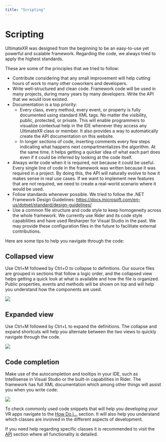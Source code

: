 ```yaml
---
title: "Scripting"
---
```


# Scripting

UltimateXR was designed from the beginning to be an easy-to-use yet powerful and scalable framework. Regarding the code, we always tried to apply the highest standards.

These are some of the principles that we tried to follow:

- Contribute considering that any small improvement will help cutting hours of work to many other coworkers and developers. 
- Write well-structured and clean code. Framework code will be used in many projects, during many years by many developers. Write the API that we would love existed.
- Documentation is a top priority:
  -  Every class, every method, every event, or property is fully documented using standard XML tags. No matter the visibility, public, protected, or private. This will enable programmers to visualize contextual help in the IDE whenever they access any UltimateXR class or member. It also provides a way to automatically create the API documentation on this website.
  -  In longer sections of code, inserting comments every few steps indicating what happens next compartmentalizes the algorithm. At the same time, it helps getting a quicker idea of what each part does even if it could be inferred by looking at the code itself.
- Always write code when it is required, not because it could be useful. Every single line of code in the framework was written because it was required in a project. By doing this, the API will naturally evolve to how it makes sense in real use cases.
  If we want to implement new features that are not required, we need to create a real-world scenario where it would be used. 
- Follow standards whenever possible. We tried to follow the .NET Framework Design Guidelines: https://docs.microsoft.com/en-us/dotnet/standard/design-guidelines/
- Use a common file structure and code style to keep homogeneity across the whole framework. We currently use Rider and its code style capabilities and have used Resharper for Visual Studio in the past. We may provide these configuration files in the future to facilitate external contributions.

Here are some tips to help you navigate through the code:

## Collapsed view

Use Ctrl+M followed by Ctrl+O to collapse to definitions. Our source files are grouped in sections that follow a logic order, and the collapsed view helps getting a quick look at what is available and how the file is organized. Public properties, events and methods will be shown on top and will help you understand how the components are used.

![](/docs/guides/media/scripting/01Collapsed.png)

## Expanded view

Use Ctrl+M followed by Ctrl+L to expand the definitions. The collapse and expand shortcuts will help you alternate between the two views to quickly navigate through the code. 

![](/docs/guides/media/scripting/02Expanded.png)

## Code completion

Make use of the autocompletion and tooltips in your IDE, such as Intellisense in Visual Studio or the built-in capabilities in Rider. The framework has full XML documentation which among other things will assist you when you write code:

![](/docs/guides/media/scripting/03AutoCompletion.png)
 
To check commonly used code snippets that will help you developing your VR apps navigate to the [How Do I...](/docs/guides/scripting-how-do-i) section. It will also help you understand which classes are involved in the different aspects of development.

If you need help regarding specific classes it is recommended to visit the [API](/api) section where all functionality is detailed.
